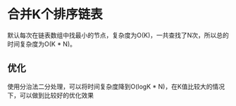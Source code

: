 # 合并K个排序链表

默认每次在链表数组中找最小的节点，复杂度为O(K)，一共查找了N次，所以总的时间复杂度为O(K * N)。

## 优化

使用分治法二分处理，可以将时间复杂度降到O(logK * N)，在K值比较大的情况下，可以做到比较好的优化效果